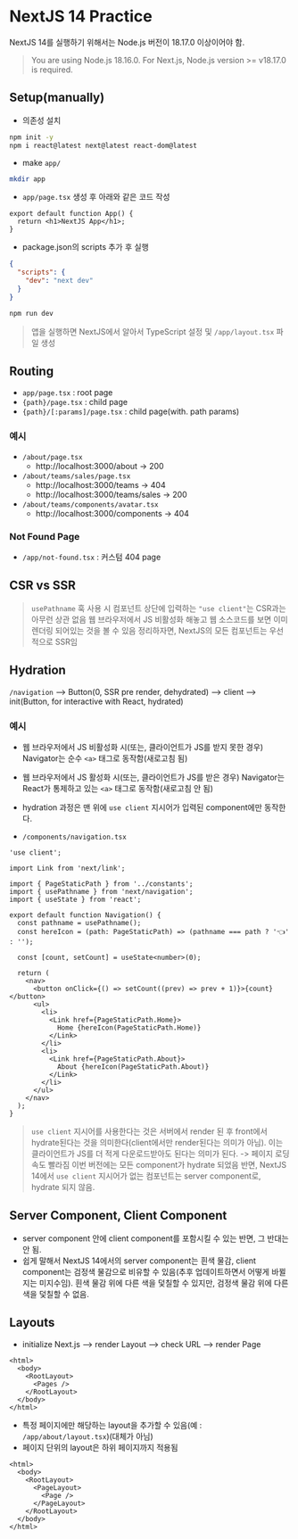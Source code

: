 # NextJS 14 Practice

NextJS 14를 실행하기 위해서는 Node.js 버전이 18.17.0 이상이어야 함.

> You are using Node.js 18.16.0. For Next.js, Node.js version >= v18.17.0 is required.

## Setup(manually)

- 의존성 설치

```bash
npm init -y
npm i react@latest next@latest react-dom@latest
```

- make `app/`

```bash
mkdir app
```

- `app/page.tsx` 생성 후 아래와 같은 코드 작성

```tsx
export default function App() {
  return <h1>NextJS App</h1>;
}
```

- package.json의 scripts 추가 후 실행

```json
{
  "scripts": {
    "dev": "next dev"
  }
}
```

```bash
npm run dev
```

> 앱을 실행하면 NextJS에서 알아서 TypeScript 설정 및 `/app/layout.tsx` 파일 생성

## Routing

- `app/page.tsx` : root page
- `{path}/page.tsx` : child page
- `{path}/[:params]/page.tsx` : child page(with. path params)

### 예시

- `/about/page.tsx`
  - http://localhost:3000/about -> 200
- `/about/teams/sales/page.tsx`
  - http://localhost:3000/teams -> 404
  - http://localhost:3000/teams/sales -> 200
- `/about/teams/components/avatar.tsx`
  - http://localhost:3000/components -> 404

### Not Found Page

- `/app/not-found.tsx` : 커스텀 404 page

## CSR vs SSR

> `usePathname` 훅 사용 시 컴포넌트 상단에 입력하는 `"use client"`는 CSR과는 아무런 상관 없음
> 웹 브라우저에서 JS 비활성화 해놓고 웹 소스코드를 보면 이미 렌더링 되어있는 것을 볼 수 있음
> 정리하자면, NextJS의 모든 컴포넌트는 우선적으로 SSR임

## Hydration

`/navigation` --> Button(0, SSR pre render, dehydrated) --> client --> init(Button, for interactive with React, hydrated)

### 예시

- 웹 브라우저에서 JS 비활성화 시(또는, 클라이언트가 JS를 받지 못한 경우) Navigator는 순수 `<a>` 태그로 동작함(새로고침 됨)
- 웹 브라우저에서 JS 활성화 시(또는, 클라이언트가 JS를 받은 경우) Navigator는 React가 통제하고 있는 `<a>` 태그로 동작함(새로고침 안 됨)
- hydration 과정은 맨 위에 `use client` 지시어가 입력된 component에만 동작한다.

- `/components/navigation.tsx`

```tsx
'use client';

import Link from 'next/link';

import { PageStaticPath } from '../constants';
import { usePathname } from 'next/navigation';
import { useState } from 'react';

export default function Navigation() {
  const pathname = usePathname();
  const hereIcon = (path: PageStaticPath) => (pathname === path ? '👈' : '');

  const [count, setCount] = useState<number>(0);

  return (
    <nav>
      <button onClick={() => setCount((prev) => prev + 1)}>{count}</button>
      <ul>
        <li>
          <Link href={PageStaticPath.Home}>
            Home {hereIcon(PageStaticPath.Home)}
          </Link>
        </li>
        <li>
          <Link href={PageStaticPath.About}>
            About {hereIcon(PageStaticPath.About)}
          </Link>
        </li>
      </ul>
    </nav>
  );
}
```

> `use client` 지시어를 사용한다는 것은 서버에서 render 된 후 front에서 hydrate된다는 것을 의미한다(client에서만 render된다는 의미가 아님).
> 이는 클라이언트가 JS를 더 적게 다운로드받아도 된다는 의미가 된다. -> 페이지 로딩 속도 빨라짐
> 이번 버전에는 모든 component가 hydrate 되었음
> 반면, NextJS 14에서 `use client` 지시어가 없는 컴포넌트는 server component로, hydrate 되지 않음.

## Server Component, Client Component

- server component 안에 client component를 포함시킬 수 있는 반면, 그 반대는 안 됨.
- 쉽게 말해서 NextJS 14에서의 server component는 흰색 물감, client component는 검정색 물감으로 비유할 수 있음(추후 업데이트하면서 어떻게 바뀔지는 미지수임). 흰색 물감 위에 다른 색을 덫칠할 수 있지만, 검정색 물감 위에 다른 색을 덫칠할 수 없음.

## Layouts

- initialize Next.js --> render Layout --> check URL --> render Page

```tsx
<html>
  <body>
    <RootLayout>
      <Pages />
    </RootLayout>
  </body>
</html>
```

- 특정 페이지에만 해당하는 layout을 추가할 수 있음(예 : `/app/about/layout.tsx`)(대체가 아님)
- 페이지 단위의 layout은 하위 페이지까지 적용됨

```tsx
<html>
  <body>
    <RootLayout>
      <PageLayout>
        <Page />
      </PageLayout>
    </RootLayout>
  </body>
</html>
```
